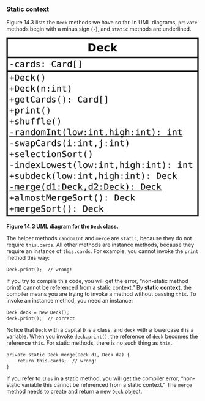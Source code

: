 ###  Static context


Figure 14.3 lists the `Deck` methods we have so far.
In UML diagrams, `private` methods begin with a minus sign (`-`), and `static` methods are underlined.


![Figure 14.3 UML diagram for the `Deck` class.](figs/deck.jpg)

**Figure 14.3 UML diagram for the `Deck` class.**

The helper methods `randomInt` and `merge` are `static`, because they do not require `this.cards`.
All other methods are instance methods, because they require an instance of `this.cards`.
For example, you cannot invoke the `print` method this way:

```code
Deck.print();  // wrong!
```



If you try to compile this code, you will get the error, “non-static method print() cannot be referenced from a static context.”
By **static context**, the compiler means you are trying to invoke a method without passing `this`.
To invoke an instance method, you need an instance:

```code
Deck deck = new Deck();
deck.print();  // correct
```

Notice that `Deck` with a capital `D` is a class, and `deck` with a lowercase `d` is a variable.
When you invoke `deck.print()`, the reference of `deck` becomes the reference `this`.
For static methods, there is no such thing as `this`.

```code
private static Deck merge(Deck d1, Deck d2) {
    return this.cards;  // wrong!
}
```

If you refer to `this` in a static method, you will get the compiler error, “non-static variable this cannot be referenced from a static context.”
The `merge` method needs to create and return a new `Deck` object.